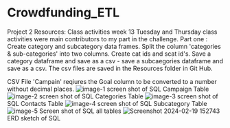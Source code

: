 # Crowdfunding_ETL
Project 2 Resources: Class activities week 13 Tuesday and Thursday class activities were main contributors to my part in the challenge. Part one : Create category and subcategory data frames. Split the column 'categories & sub-categories' into two columns. Create cat ids and scat id's. Save a category dataframe and save as a csv - save a subcaegories dataframe and save as a csv. The csv files are saved in the Resources folder in Git Hub.

CSV File 'Campain' reqiures the Goal column to be converted to a number without decimal places.
![image-1](https://github.com/PriyanshuRanaG/Project-2/assets/150047281/e9a94b03-9302-4f93-8529-a4cfcb7534e7)
screen shot of SQL Campaign Table
![image-2](https://github.com/PriyanshuRanaG/Project-2/assets/150047281/2e2a6109-a779-452d-adad-a124fcb37592)
screen shot of SQL Categories Table
![image-3](https://github.com/PriyanshuRanaG/Project-2/assets/150047281/7b61b1ba-c06d-4c3c-84f2-a8ef97907010)
screen shot of SQL Contacts Table
![image-4](https://github.com/PriyanshuRanaG/Project-2/assets/150047281/b19e52d0-6981-4910-9ed6-c49e9176877d)
screen shot of SQL Subcategory Table
![image-5](https://github.com/PriyanshuRanaG/Project-2/assets/150047281/0407c802-9a16-4eab-963b-6d6b226ac1d6)
Screen shot of SQL all tables
![Screenshot 2024-02-19 152743](https://github.com/PriyanshuRanaG/Project-2/assets/150047281/517087d6-1781-45ee-a1c5-987e20604713)
ERD sketch of SQL
